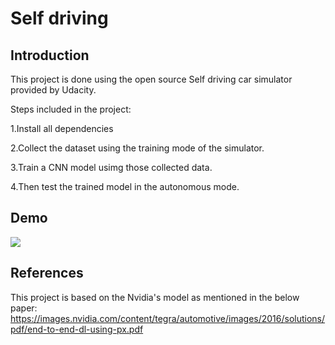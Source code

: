 # Self driving


## Introduction

This project is done using the open source Self driving car simulator provided by Udacity.

Steps included in the project:

1.Install all dependencies 

2.Collect the dataset using the training mode of the simulator.

3.Train a CNN model usimg those collected data.

4.Then test the trained model in the autonomous mode.



## Demo
![](https://github.com/Aliza211/Selfdriving/blob/main/YouCut-20220606-094139933-2.gif)





## References

This project is based on the Nvidia's model as mentioned in the below paper:
https://images.nvidia.com/content/tegra/automotive/images/2016/solutions/pdf/end-to-end-dl-using-px.pdf
